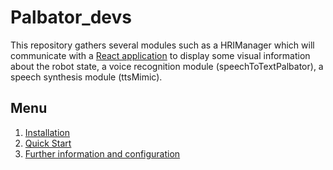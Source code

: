 # Palbator_devs
This repository gathers several modules such as a HRIManager which will communicate with a [React application](https://github.com/Robocup-Lyontech/robocup_palbator-hri_js) to display some visual information about the robot state, a voice recognition module (speechToTextPalbator), a speech synthesis module (ttsMimic).

## Menu
1. [Installation](https://github.com/Robocup-Lyontech/Palbator_devs/blob/master/doc/installation.md)
2. [Quick Start](https://github.com/Robocup-Lyontech/Palbator_devs/blob/master/doc/quick_start.md)
3. [Further information and configuration](https://github.com/Robocup-Lyontech/Palbator_devs/blob/master/doc/Documentation%20brique%20technologique%20interaction.pdf)
